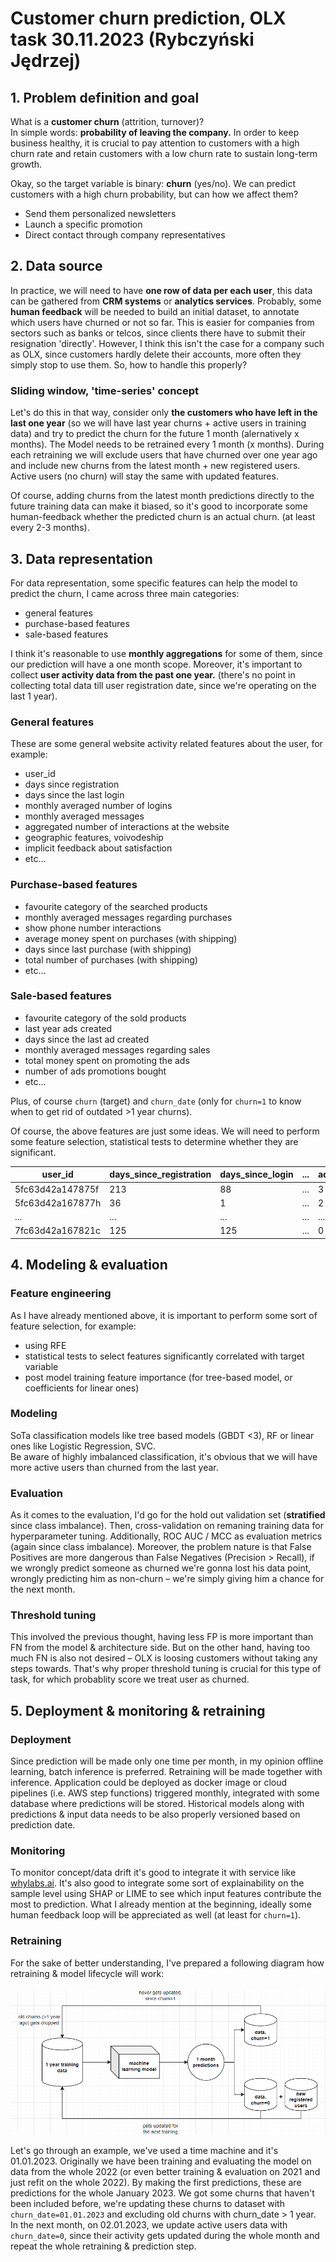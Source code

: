 # Customer churn prediction, OLX task 30.11.2023 (Rybczyński Jędrzej)

## 1. Problem definition and goal

What is a **customer churn** (attrition, turnover)? <br>
In simple words: **probability of leaving the company.**
In order to keep business healthy, it is crucial to pay attention to customers with a high churn rate and retain customers with a low churn rate to sustain long-term growth.

Okay, so the target variable is binary: **churn** (yes/no). We can predict customers with a high churn probability, but can how we affect them?
- Send them personalized newsletters
- Launch a specific promotion 
- Direct contact through company representatives

## 2. Data source

In practice, we will need to have **one row of data per each user**, this data can be gathered from **CRM systems** or **analytics services**. Probably, some **human feedback** will be needed to build an initial dataset, to annotate which users have churned or not so far. This is easier for companies from sectors such as banks or telcos, since clients there have to submit their resignation 'directly'. However, I think this isn't the case for a company such as OLX, since customers hardly delete their accounts, more often they simply stop to use them. So, how to handle this properly?

### Sliding window, 'time-series' concept

Let's do this in that way, consider only **the customers who have left in the last one year** (so we will have last year churns + active users in training data) and try to predict the churn for the future 1 month (alernatively x months). The Model needs to be retrained every 1 month (x months). During each retraining we will exclude users that have churned over one year ago and include new churns from the latest month + new  registered users. Active users (no churn) will stay the same with updated features.

Of course, adding churns from the latest month predictions directly to the future training data can make it biased, so it's good to incorporate some human-feedback whether the predicted churn is an actual churn. (at least every 2-3 months).

## 3. Data representation

For data representation, some specific features can help the model to predict the churn, I came across three main categories:
- general features
- purchase-based features
- sale-based features

I think it's reasonable to use **monthly aggregations** for some of them, since our prediction will have a one month scope. Moreover, it's important to collect **user activity data from the past one year.** (there's no point in collecting total data till user registration date, since we're operating on the last 1 year). 

### General features

These are some general website activity related features about the user, for example: 
- user_id
- days since registration
- days since the last login 
- monthly averaged number of logins
- monthly averaged messages
- aggregated number of interactions at the website 
- geographic features, voivodeship
- implicit feedback about satisfaction
- etc...

### Purchase-based features
- favourite category of the searched products
- monthly averaged messages regarding purchases
- show phone number interactions
- average money spent on purchases (with shipping)
- days since last purchase (with shipping)
- total number of purchases (with shipping)
- etc...

### Sale-based features
- favourite category of the sold products
- last year ads created
- days since the last ad created
- monthly averaged messages regarding sales
- total money spent on promoting the ads
- number of ads promotions bought
- etc...

Plus, of course `churn` (target) and `churn_date` (only for `churn=1` to know when to get rid of outdated >1 year churns).

Of course, the above features are just some ideas. We will need to perform some feature selection, statistical tests to determine whether they are significant.

| user_id | days_since_registration | days_since_login  | ... | ads_created | money_spent_ads | churn_date | churn |
| --- | --- | --- | --- | --- | --- | --- | --- |
| 5fc63d42a147875f |213 | 88 | ... | 3 | 15.0 | 01.07.2022 | 1 |
| 5fc63d42a167877h |36 | 1 | ... | 2 | 0.0 | None | 0 |
| ... | ... | ... | ... | ... | ... | ... | ... |
| 7fc63d42a167821c |125 | 125 | ... | 0 | 0.0 | 01.12.2022 | 1 |

## 4. Modeling & evaluation

### Feature engineering

As I have already mentioned above, it is important to perform some sort of feature selection, for example:
- using RFE
- statistical tests to select features significantly correlated with target variable
- post model training feature importance (for tree-based model, or coefficients for linear ones)

### Modeling 

SoTa classification models like tree based models (GBDT <3), RF or linear ones like Logistic Regression, SVC. <br>
Be aware of highly imbalanced classification, it's obvious that we will have more active users than churned from the last year.

### Evaluation

As it comes to the evaluation, I'd go for the hold out validation set (**stratified** since class imbalance). Then, cross-validation on remaning training data for hyperparameter tuning. Additionally, ROC AUC / MCC as evaluation metrics (again since class imbalance). Moreover, the problem nature is that False Positives are more dangerous than False Negatives (Precision > Recall), if we wrongly predict someone as churned we're gonna lost his data point, wrongly predicting him as non-churn – we're simply giving him a chance for the next month.

### Threshold tuning

This involved the previous thought, having less FP is more important than FN from the model & architecture side. But on the other hand, having too much FN is also not desired – OLX is loosing customers without taking any steps towards. That's why proper threshold tuning is crucial for this type of task, for which probablity score we treat user as churned.

## 5. Deployment & monitoring & retraining

### Deployment

Since prediction will be made only one time per month, in my opinion offline learning, batch inference is preferred. Retraining will be made together with inference. Application could be deployed as docker image or cloud pipelines (i.e. AWS step functions) triggered monthly, integrated with some database where predictions will be stored. Historical models along with predictions & input data needs to be also properly versioned based on prediction date.

### Monitoring

To monitor concept/data drift it's good to integrate it with service like [whylabs.ai](https://whylabs.ai/). It's also good to integrate some sort of explainability on the sample level using SHAP or LIME to see which input features contribute the most to prediction. What I already mention at the beginning, ideally some human feedback loop will be appreciated as well (at least for `churn=1`). 

### Retraining

For the sake of better understanding, I've prepared a following diagram how retraining & model lifecycle will work: <br><br>
![model-lifecycle](./model-lifecycle.png)


Let's go through an example, we've used a time machine and it's 01.01.2023. Originally we have been training and evaluating the model on data from the whole 2022 (or even better training & evaluation on 2021 and just refit on the whole 2022). By making the first predictions, these are predictions for the whole January 2023. We got some churns that haven't been included before, we're updating these churns to dataset with `churn_date=01.01.2023` and excluding old churns with churn_date > 1 year. In the next month, on 02.01.2023, we update active users data with `churn_date=0`, since their activity gets updated during the whole month and repeat the whole retraining & prediction step.

